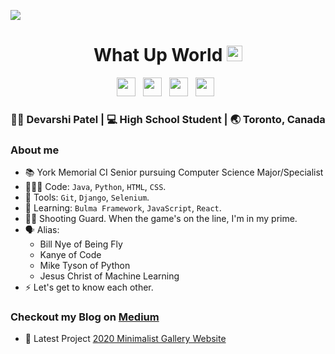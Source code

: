 ![](https://komarev.com/ghpvc/?username=devarshi-ap&label=Live+Page+Hits+Counter&color=blueviolet)
<div align="center">
  <h1> What Up World <img src="https://media.giphy.com/media/hvRJCLFzcasrR4ia7z/giphy.gif" width="25px"></h1>
</div>
 
<p align='center'> 
    <a href="https://www.linkedin.com/in/devarshi-patel-0223601b6/"><img height="30" src="https://raw.githubusercontent.com/trinwin/trinwin/master/icons/linkedin.png?raw=true"></a>&nbsp;&nbsp;
    <a href="https://cforsmart.medium.com"><img height="30" src="https://raw.githubusercontent.com/trinwin/trinwin/master/icons/medium.png?raw=true"></a>&nbsp;&nbsp;
    <a href="https://twitter.com/DevEast03"><img height="30" src="https://raw.githubusercontent.com/trinwin/trinwin/master/icons/twitter.png?raw=true"></a>&nbsp;&nbsp;
    <a href="https://www.instagram.com/dev.ap3/"><img height="30" src="https://raw.githubusercontent.com/trinwin/trinwin/master/icons/instagram.png?raw=true"></a>&nbsp;&nbsp;

<div align="center">
    <h3> 🙋🏽‍ Devarshi Patel | 💻 High School Student | 🌏 Toronto, Canada </h3> 
</div>

### About me 

- 📚 York Memorial CI Senior pursuing Computer Science Major/Specialist 
- 🧑🏽‍💻 Code: `Java`, `Python`, `HTML`, `CSS`.
- 📀 Tools: `Git`, `Django`, `Selenium`.
- 🌱 Learning: `Bulma Framework`, `JavaScript`, `React`. 
- ⛹🏽 Shooting Guard. When the game's on the line, I'm in my prime.
- 🗣 Alias:
  - Bill Nye of Being Fly
  - Kanye of Code
  - Mike Tyson of Python
  - Jesus Christ of Machine Learning
- ⚡ Let's get to know each other.

### Checkout my Blog on [Medium](https://cforsmart.medium.com)

- 🔨 Latest Project <a href="https://github.com/devarshi-ap/Minimalist-Gallery">2020 Minimalist Gallery Website</a>

<div align="center">
